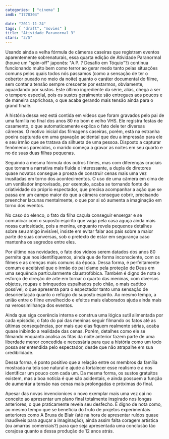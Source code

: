 ```yaml
---
categories: [ "cinema" ]
imdb: "1778304"

date: "2011-11-24"
tags: [ "draft", "movies" ]
title: "Atividade Paranormal 3"
stars: "3/5"
---
```

Usando ainda a velha fórmula de câmeras caseiras que registram eventos aparentemente sobrenaturais, essa quarta edição de Atividade Paranormal (houve um "spin-off" japonês: "A.P. ? Desafio em Tóquio"?) continua funcionando muito bem como terror ao gerar medo tanto pelas situações comuns pelos quais todos nós passamos (como a sensação de ter o cobertor puxado no meio da noite) quanto o caráter documental do filme, sem contar a tensão sempre crescente por estarmos, obviamente, aguardando por sustos. Este último ingrediente da série, aliás, chega a ser o tempero especial, pois os sustos geralmente são entregues aos poucos e de maneira caprichosa, o que acaba gerando mais tensão ainda para o grand finale.

A história dessa vez está contida em vídeos que foram gravados pelo pai de uma família no final dos anos 80 no bom e velho VHS. Ele registra festas de casamento, o que automaticamente explica o fato dele ter diversas câmeras. O motivo inicial das filmagens caseiras, porém, está na estranha poeira capturada em uma gravação acidental que deu a impressão para ele e seu irmão que se tratava da silhueta de uma pessoa. Disposto a capturar fenômenos parecidos, o marido começa a gravar as noites em seu quarto e no de suas duas filhas pequenas.

Seguindo a mesma fórmula dos outros filmes, mas com diferenças cruciais que tornam a narrativa mais fluida e interessante, a dupla de diretores quase novatos consegue a proeza de construir cenas mais uma vez inusitadas em torno dos acontecimentos. O uso de uma câmera em cima de um ventilador improvisado, por exemplo, acaba se tornando fonte de criatividade do próprio espectador, que precisa acompanhar a ação que se passa em um campo maior do que a câmera consegue cobrir, precisando preencher lacunas mentalmente, o que por si só aumenta a imaginação em torno dos eventos.

No caso do elenco, o fato da filha caçula conseguir enxergar e se comunicar com o suposto espírito que vaga pela casa aguça ainda mais nossa curiosidade, pois a menina, enquanto revela pequenos detalhes sobre seu amigo invisível, insiste em evitar falar aos pais sobre a maior parte de suas conversas, sob o pretexto de estar em segurança caso mantenha os segredos entre eles.

Por último nas novidades, o fato dos vídeos serem datados dos anos 80 permite que nos identifiquemos, ainda que de forma inconsciente, com os filmes e as crenças mais comuns da época. Dessa forma, é perfeitamente comum e aceitável que o irmão do pai clame pela proteção de Deus em uma sequência particularmente claustrofóbica. Também é digno de nota o esforço de direção de arte em tornar o quarto das meninas, com diversos objetos, roupas e brinquedos espalhados pelo chão, o mais caótico possível, o que apresenta para o espectador tanto uma sensação de desorientação quanto o refúgio do suposto espírito. Ao mesmo tempo, a união entre o filme envelhecido e efeitos mais elaborados ajuda ainda mais na verossimilhança dos eventos.

Ainda que siga coerência interna e construa uma lógica sutil alimentada por cada episódio, o fato do pai das meninas seguir filmando os fatos até as últimas consequências, por mais que elas fiquem realmente sérias, acaba quase inibindo a realidade das cenas. Porém, detalhes como ele se filmando enquanto analisa as fitas da noite anterior fazem parte de uma liberdade menor concedida e necessária para que a história como um todo possa ser entendida pelo espectador, desde que não atrapalhe em sua credibilidade.

Dessa forma, é ponto positivo que a relação entre os membros da família mostrada na tela soe natural e ajude a fortalecer esse realismo e a nos identificar um pouco com cada um. Da mesma forma, os sustos gratuitos existem, mas a boa notícia é que são acidentais, e ainda possuem a função de aumentar a tensão nas cenas mais prolongadas e próximas do final.

Apesar das novas invencionices o novo exemplar mais uma vez cai no conceito ao apresentar um plano final totalmente inspirado nos longas anteriores, o que praticamente revela seu desfecho. É digno de nota como, ao mesmo tempo que se beneficia do fruto de projetos experimentais anteriores como A Bruxa de Blair (até na hora de apresentar ruídos quase inaudíveis para aguçar a imaginação), ainda assim falta coragem artística (ou amarras comerciais?) para que seja apresentada uma conclusão tão corajosa quanto a dessa produção de 12 anos atrás.


